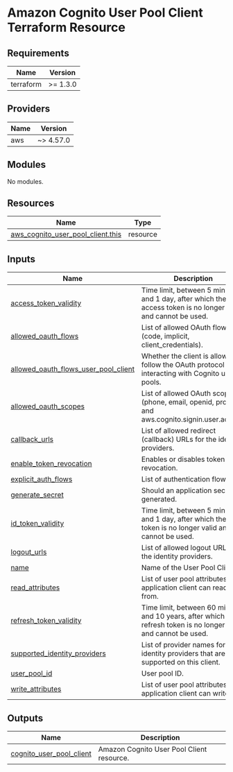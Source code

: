 # Amazon Cognito User Pool Client Terraform Resource

## Requirements

| Name      | Version  |
|-----------|----------|
| terraform | >= 1.3.0 |

## Providers

| Name | Version   |
|------|-----------|
| aws  | ~> 4.57.0 |

## Modules

No modules.

## Resources

| Name | Type |
|------|------|
| [aws_cognito_user_pool_client.this](https://registry.terraform.io/providers/hashicorp/aws/latest/docs/resources/cognito_user_pool_client) | resource |

## Inputs

| Name | Description | Type | Default | Required |
|------|-------------|------|---------|:--------:|
| <a name="input_access_token_validity"></a> [access\_token\_validity](#input\_access\_token\_validity) | Time limit, between 5 minutes and 1 day, after which the access token is no longer valid and cannot be used. | `number` | `null` | no |
| <a name="input_allowed_oauth_flows"></a> [allowed\_oauth\_flows](#input\_allowed\_oauth\_flows) | List of allowed OAuth flows (code, implicit, client\_credentials). | `list(string)` | `[]` | no |
| <a name="input_allowed_oauth_flows_user_pool_client"></a> [allowed\_oauth\_flows\_user\_pool\_client](#input\_allowed\_oauth\_flows\_user\_pool\_client) | Whether the client is allowed to follow the OAuth protocol when interacting with Cognito user pools. | `bool` | `true` | no |
| <a name="input_allowed_oauth_scopes"></a> [allowed\_oauth\_scopes](#input\_allowed\_oauth\_scopes) | List of allowed OAuth scopes (phone, email, openid, profile, and aws.cognito.signin.user.admin). | `list(string)` | `[]` | no |
| <a name="input_callback_urls"></a> [callback\_urls](#input\_callback\_urls) | List of allowed redirect (callback) URLs for the identity providers. | `list(string)` | `[]` | no |
| <a name="input_enable_token_revocation"></a> [enable\_token\_revocation](#input\_enable\_token\_revocation) | Enables or disables token revocation. | `bool` | `true` | no |
| <a name="input_explicit_auth_flows"></a> [explicit\_auth\_flows](#input\_explicit\_auth\_flows) | List of authentication flows. | `list(string)` | `[]` | no |
| <a name="input_generate_secret"></a> [generate\_secret](#input\_generate\_secret) | Should an application secret be generated. | `bool` | `false` | no |
| <a name="input_id_token_validity"></a> [id\_token\_validity](#input\_id\_token\_validity) | Time limit, between 5 minutes and 1 day, after which the ID token is no longer valid and cannot be used. | `number` | `null` | no |
| <a name="input_logout_urls"></a> [logout\_urls](#input\_logout\_urls) | List of allowed logout URLs for the identity providers. | `list(string)` | `[]` | no |
| <a name="input_name"></a> [name](#input\_name) | Name of the User Pool Client. | `string` | n/a | yes |
| <a name="input_read_attributes"></a> [read\_attributes](#input\_read\_attributes) | List of user pool attributes the application client can read from. | `list(string)` | `[]` | no |
| <a name="input_refresh_token_validity"></a> [refresh\_token\_validity](#input\_refresh\_token\_validity) | Time limit, between 60 minutes and 10 years, after which the refresh token is no longer valid and cannot be used. | `number` | `null` | no |
| <a name="input_supported_identity_providers"></a> [supported\_identity\_providers](#input\_supported\_identity\_providers) | List of provider names for the identity providers that are supported on this client. | `list(string)` | `[]` | no |
| <a name="input_user_pool_id"></a> [user\_pool\_id](#input\_user\_pool\_id) | User pool ID. | `string` | n/a | yes |
| <a name="input_write_attributes"></a> [write\_attributes](#input\_write\_attributes) | List of user pool attributes the application client can write to. | `list(string)` | `[]` | no |

## Outputs

| Name | Description |
|------|-------------|
| <a name="output_cognito_user_pool_client"></a> [cognito\_user\_pool\_client](#output\_cognito\_user\_pool\_client) | Amazon Cognito User Pool Client resource. |
